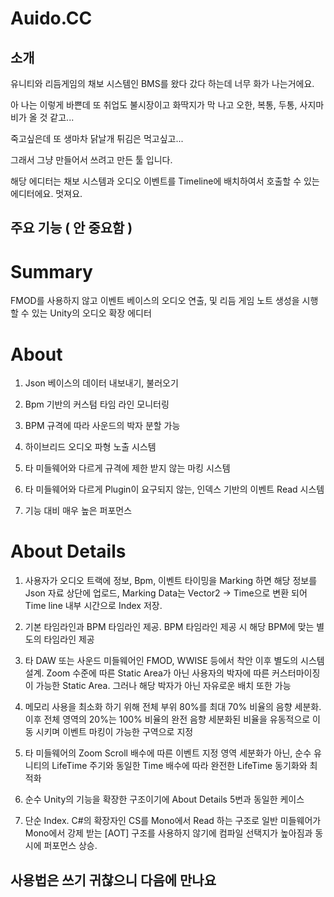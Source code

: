 # Auido.CC 

## 소개
유니티와 리듬게임의 채보 시스템인 BMS를 왔다 갔다 하는데 너무 화가 나는거에요. 

아 나는 이렇게 바쁜데 또 취업도 불시장이고 화딱지가 막 나고 오한, 복통, 두통, 사지마비가 올 것 같고...

죽고싶은데 또 생마차 닭날개 튀김은 먹고싶고... 

그래서 그냥 만들어서 쓰려고 만든 툴 입니다. 

해당 에디터는 채보 시스템과 오디오 이벤트를 Timeline에 배치하여서 호출할 수 있는 에디터에요. 멋져요.  


## 주요 기능 ( 안 중요함 )


# Summary

FMOD를 사용하지 않고 이벤트 베이스의 오디오 연출, 및 리듬 게임 노트 생성을 시행할 수 있는 
Unity의 오디오 확장 에디터

# About

1. Json 베이스의 데이터 내보내기, 불러오기

2. Bpm 기반의 커스텀 타임 라인 모니터링 

3. BPM 규격에 따라 사운드의 박자 분할 가능 

4. 하이브리드 오디오 파형 노출 시스템 

5. 타 미들웨어와 다르게 규격에 제한 받지 않는 마킹 시스템

6. 타 미들웨어와 다르게 Plugin이 요구되지 않는, 인덱스 기반의 이벤트 Read 시스템

7. 기능 대비 매우 높은 퍼포먼스

# About Details

1. 사용자가 오디오 트랙에 정보, Bpm, 이벤트 타이밍을 Marking 하면 해당 정보를 Json 자료 상단에 업로드, Marking Data는 Vector2 → Time으로 변환 되어 Time line 내부 시간으로 Index 저장.

2. 기본 타임라인과 BPM 타임라인 제공. BPM 타임라인 제공 시 해당 BPM에 맞는 별도의 타임라인 제공

3. 타 DAW 또는 사운드 미들웨어인 FMOD, WWISE 등에서 착안 이후 별도의 시스템 설계. 
Zoom 수준에 따른 Static Area가 아닌 사용자의 박자에 따른 커스터마이징이 가능한 Static Area.
그러나 해당 박자가 아닌 자유로운 배치 또한 가능

4. 메모리 사용을 최소화 하기 위해 전체 부위 80%를 최대 70% 비율의 음향 세분화. 
이후 전체 영역의 20%는 100% 비율의 완전 음향 세분화된 비율을 유동적으로 이동 시키며 
이벤트 마킹이 가능한 구역으로 지정

5. 타 미들웨어의 Zoom Scroll 배수에 따른 이벤트 지정 영역 세분화가 아닌, 
순수 유니티의 LifeTime 주기와 동일한 Time 배수에 따라 완전한 LifeTime 동기화와 최적화

6. 순수 Unity의 기능을 확장한 구조이기에 About Details 5번과 동일한 케이스

7. 단순 Index. C#의 확장자인 CS를 Mono에서 Read 하는 구조로 일반 미들웨어가 Mono에서 
강제 받는 [AOT] 구조를 사용하지 않기에 컴파일 선택지가 높아짐과 동시에 퍼포먼스 상승.

## 사용법은 쓰기 귀찮으니 다음에 만나요 
